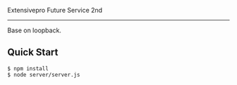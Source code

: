 Extensivepro Future Service 2nd
***

Base on loopback.

## Quick Start

```shell
$ npm install
$ node server/server.js
```